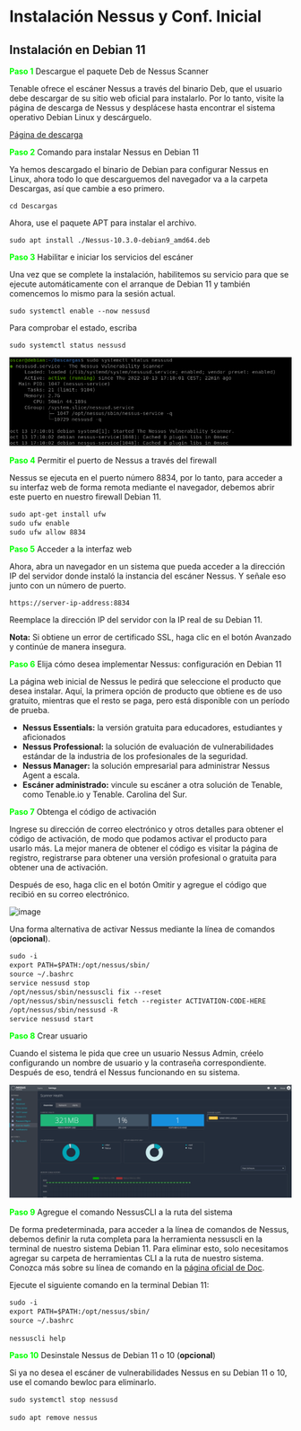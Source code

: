 # Instalación Nessus y Conf. Inicial

## Instalación en Debian 11

<font color="#00FF00">**Paso 1**</font> Descargue el paquete Deb de Nessus Scanner

Tenable ofrece el escáner Nessus a través del binario Deb, que el usuario debe descargar de su sitio web oficial para instalarlo. Por lo tanto, visite la página de descarga de Nessus y desplácese hasta encontrar el sistema operativo Debian Linux y descárguelo.

[Página de descarga](https://www.tenable.com/downloads/nessus?loginAttempted=true)

<font color="#00FF00">**Paso 2**</font> Comando para instalar Nessus en Debian 11

Ya hemos descargado el binario de Debian para configurar Nessus en Linux, ahora todo lo que descarguemos del navegador va a la carpeta Descargas, así que cambie a eso primero.

    cd Descargas

Ahora, use el paquete APT para instalar el archivo.

    sudo apt install ./Nessus-10.3.0-debian9_amd64.deb

<font color="#00FF00">**Paso 3**</font> Habilitar e iniciar los servicios del escáner

Una vez que se complete la instalación, habilitemos su servicio para que se ejecute automáticamente con el arranque de Debian 11 y también comencemos lo mismo para la sesión actual.

    sudo systemctl enable --now nessusd

Para comprobar el estado, escriba

    sudo systemctl status nessusd

![image](../images/SAD/nessusd.png)

<font color="#00FF00">**Paso 4**</font> Permitir el puerto de Nessus a través del firewall

Nessus se ejecuta en el puerto número 8834, por lo tanto, para acceder a su interfaz web de forma remota mediante el navegador, debemos abrir este puerto en nuestro firewall Debian 11.

    sudo apt-get install ufw
    sudo ufw enable
    sudo ufw allow 8834

<font color="#00FF00">**Paso 5**</font> Acceder a la interfaz web

Ahora, abra un navegador en un sistema que pueda acceder a la dirección IP del servidor donde instaló la instancia del escáner Nessus. Y señale eso junto con un número de puerto.

    https://server-ip-address:8834

Reemplace la dirección IP del servidor con la IP real de su Debian 11.

**Nota:** Si obtiene un error de certificado SSL, haga clic en el botón Avanzado y continúe de manera insegura.

<font color="#00FF00">**Paso 6**</font> Elija cómo desea implementar Nessus: configuración en Debian 11

La página web inicial de Nessus le pedirá que seleccione el producto que desea instalar. Aquí, la primera opción de producto que obtiene es de uso gratuito, mientras que el resto se paga, pero está disponible con un período de prueba.

- **Nessus Essentials:** la versión gratuita para educadores, estudiantes y aficionados
- **Nessus Professional:** la solución de evaluación de vulnerabilidades estándar de la industria de los profesionales de la seguridad.
- **Nessus Manager:** la solución empresarial para administrar Nessus Agent a escala.
- **Escáner administrado:** vincule su escáner a otra solución de Tenable, como Tenable.io y Tenable. Carolina del Sur.

<font color="#00FF00">**Paso 7**</font> Obtenga el código de activación

Ingrese su dirección de correo electrónico y otros detalles para obtener el código de activación, de modo que podamos activar el producto para usarlo más. La mejor manera de obtener el código es visitar la página de registro, registrarse para obtener una versión profesional o gratuita para obtener una de activación.

Después de eso, haga clic en el botón Omitir y agregue el código que recibió en su correo electrónico.

![image](https://www.how2shout.com/linux/wp-content/uploads/2021/07/Get-the-NEssus-activation-code.png)

Una forma alternativa de activar Nessus mediante la línea de comandos (**opcional**).

    sudo -i
    export PATH=$PATH:/opt/nessus/sbin/ 
    source ~/.bashrc
    service nessusd stop 
    /opt/nessus/sbin/nessuscli fix --reset 
    /opt/nessus/sbin/nessuscli fetch --register ACTIVATION-CODE-HERE 
    /opt/nessus/sbin/nessusd -R 
    service nessusd start

<font color="#00FF00">**Paso 8**</font> Crear usuario

Cuando el sistema le pida que cree un usuario Nessus Admin, créelo configurando un nombre de usuario y la contraseña correspondiente. Después de eso, tendrá el Nessus funcionando en su sistema.

![image](../images/SAD/Nessus-user.png)

<font color="#00FF00">**Paso 9**</font> Agregue el comando NessusCLI a la ruta del sistema

De forma predeterminada, para acceder a la línea de comandos de Nessus, debemos definir la ruta completa para la herramienta nessuscli en la terminal de nuestro sistema Debian 11. Para eliminar esto, solo necesitamos agregar su carpeta de herramientas CLI a la ruta de nuestro sistema. Conozca más sobre su línea de comando en la [página oficial de Doc](https://docs.tenable.com/nessus/Content/NessusCLI.htm).

Ejecute el siguiente comando en la terminal Debian 11:

    sudo -i
    export PATH=$PATH:/opt/nessus/sbin/
    source ~/.bashrc

    nessuscli help

<font color="#00FF00">**Paso 10**</font> Desinstale Nessus de Debian 11 o 10 (**opcional**)

Si ya no desea el escáner de vulnerabilidades Nessus en su Debian 11 o 10, use el comando bewloc para eliminarlo.

    sudo systemctl stop nessusd

    sudo apt remove nessus 